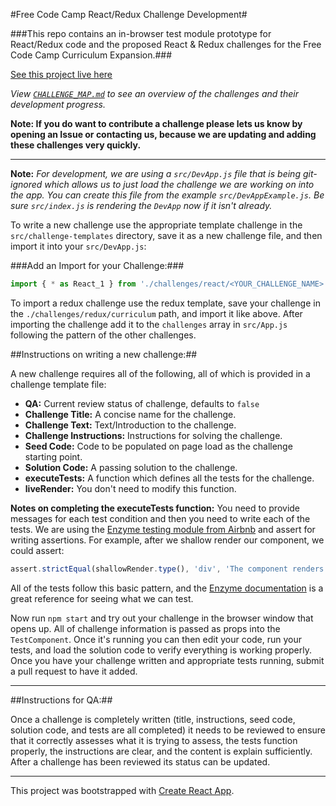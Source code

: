 #Free Code Camp React/Redux Challenge Development#

###This repo contains an in-browser test module prototype for React/Redux code and the proposed React & Redux challenges for the Free Code Camp Curriculum Expansion.###

[See this project live here](http://hysterical-amusement.surge.sh/)

*View [`CHALLENGE_MAP.md`](https://github.com/bonham000/fcc-react-tests-module/blob/master/CHALLENGE_MAP.md) to see an overview of the challenges and their development progress.*

**Note: If you do want to contribute a challenge please lets us know by opening an Issue or contacting us, because we are updating and adding these challenges very quickly.**

---

**Note:** *For development, we are using a `src/DevApp.js` file that is being git-ignored which allows us to just load the challenge we are working on into the app. You can create this file from the example `src/DevAppExample.js`. Be sure `src/index.js` is rendering the `DevApp` now if it isn't already.*

To write a new challenge use the appropriate template challenge in the `src/challenge-templates` directory, save it as a new challenge file, and then import it into your `src/DevApp.js`:

###Add an Import for your Challenge:###

```javascript
import { * as React_1 } from './challenges/react/<YOUR_CHALLENGE_NAME>'
```

To import a redux challenge use the redux template, save your challenge in the `./challenges/redux/curriculum` path, and import it like above. After importing the challenge add it to the `challenges` array in `src/App.js` following the pattern of the other challenges.

##Instructions on writing a new challenge:##

A new challenge requires all of the following, all of which is provided in a challenge template file:
- **QA:** Current review status of challenge, defaults to `false`
- **Challenge Title:** A concise name for the challenge.
- **Challenge Text:** Text/Introduction to the challenge.
- **Challenge Instructions:** Instructions for solving the challenge.
- **Seed Code:** Code to be populated on page load as the challenge starting point.
- **Solution Code:** A passing solution to the challenge.
- **executeTests:** A function which defines all the tests for the challenge.
- **liveRender:** You don't need to modify this function.

**Notes on completing the executeTests function:** You need to provide messages for each test condition and then you need to write each of the tests. We are using the [Enzyme testing module from Airbnb](http://airbnb.io/enzyme/docs/api/index.html) and assert for writing assertions. For example, after we shallow render our component, we could assert:

```javascript
assert.strictEqual(shallowRender.type(), 'div', 'The component renders a div element');
```

All of the tests follow this basic pattern, and the [Enzyme documentation](http://airbnb.io/enzyme/docs/api/ShallowWrapper/children.html) is a great reference for seeing what we can test.

Now run `npm start` and try out your challenge in the browser window that opens up. All of challenge information is passed as props into the `TestComponent`. Once it's running you can then edit your code, run your tests, and load the solution code to verify everything is working properly. Once you have your challenge written and appropriate tests running, submit a pull request to have it added.

***

##Instructions for QA:##

Once a challenge is completely written (title, instructions, seed code, solution code, and tests are all completed) it needs to be reviewed to ensure that it correctly assesses what it is trying to assess, the tests function properly, the instructions are clear, and the content is explain sufficiently. After a challenge has been reviewed its status can be updated.

***

This project was bootstrapped with [Create React App](https://github.com/facebookincubator/create-react-app).